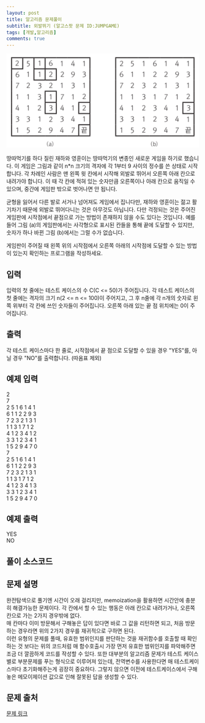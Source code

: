 ```yaml
---
layout: post
title: 알고리즘 문제풀이
subtitle: 외발뛰기 (알고스팟 문제 ID:JUMPGAME)
tags: [개발,알고리즘]
comments: true
---    
```



![problem-img](/assets/img/jumpgame.png)

땅따먹기를 하다 질린 재하와 영훈이는 땅따먹기의 변종인 새로운 게임을 하기로 했습니다. 이 게임은 그림과 같이 n*n 크기의 격자에 각 1부터 9 사이의 정수를 쓴 상태로 시작합니다. 각 차례인 사람은 맨 왼쪽 윗 칸에서 시작해 외발로 뛰어서 오른쪽 아래 칸으로 내려가야 합니다. 이 때 각 칸에 적혀 있는 숫자만큼 오른쪽이나 아래 칸으로 움직일 수 있으며, 중간에 게임판 밖으로 벗어나면 안 됩니다.

균형을 잃어서 다른 발로 서거나 넘어져도 게임에서 집니다만, 재하와 영훈이는 젊고 활기차기 때문에 외발로 뛰어다니는 것은 아무것도 아닙니다. 다만 걱정되는 것은 주어진 게임판에 시작점에서 끝점으로 가는 방법이 존재하지 않을 수도 있다는 것입니다. 예를 들어 그림 (a)의 게임판에서는 사각형으로 표시된 칸들을 통해 끝에 도달할 수 있지만, 숫자가 하나 바뀐 그림 (b)에서는 그럴 수가 없습니다.

게임판이 주어질 때 왼쪽 위의 시작점에서 오른쪽 아래의 시작점에 도달할 수 있는 방법이 있는지 확인하는 프로그램을 작성하세요.

## 입력

입력의 첫 줄에는 테스트 케이스의 수 C(C <= 50)가 주어집니다. 각 테스트 케이스의 첫 줄에는 격자의 크기 n(2 <= n <= 100)이 주어지고, 그 후 n줄에 각 n개의 숫자로 왼쪽 위부터 각 칸에 쓰인 숫자들이 주어집니다. 오른쪽 아래 있는 끝 점 위치에는 0이 주어집니다.

## 출력

각 테스트 케이스마다 한 줄로, 시작점에서 끝 점으로 도달할 수 있을 경우 "YES"를, 아닐 경우 "NO"를 출력합니다. (따옴표 제외)


## 예제 입력
2  
7  
2 5 1 6 1 4 1  
6 1 1 2 2 9 3  
7 2 3 2 1 3 1  
1 1 3 1 7 1 2  
4 1 2 3 4 1 2  
3 3 1 2 3 4 1  
1 5 2 9 4 7 0  
7  
2 5 1 6 1 4 1  
6 1 1 2 2 9 3  
7 2 3 2 1 3 1  
1 1 3 1 7 1 2  
4 1 2 3 4 1 3  
3 3 1 2 3 4 1  
1 5 2 9 4 7 0   

## 예제 출력
YES  
NO  

## 풀이 소스코드  
<script src="https://gist.github.com/overflow218/709272097d22fe1f25ef8a0c0eba0195.js"></script>  

## 문제 설명  

완전탐색으로 풀기엔 시간이 오래 걸리지만, memoization을 활용하면 시간안에 충분히 해결가능한 문제이다. 각 칸에서 할 수 있는 행동은 아래 칸으로 내려가거나, 오른쪽 칸으로 가는 2가지 경우밖에 없다.  
매 칸마다 이미 방문해서 구해놓은 답이 있다면 바로 그 값을 리턴하면 되고, 처음 방문하는 경우라면 위의 2가지 경우를 재귀적으로 구하면 된다.  
이런 유형의 문제를 풀때, 유효한 범위인지를 판단하는 것을 재귀함수를 호출할 때 확인하는 것 보다는 위의 코드처럼 매 함수호출시 가장 먼저 유효한 범위인지를 파악해주면 조금 더 깔끔하게 코드를 작성할 수 있다.
또한 대부분의 알고리즘 문제가 테스트 케이스별로 부분문제를 푸는 형식으로 이루어져 있는데, 전역변수를 사용한다면 매 테스트케이스마다 초기화해주는게 굉장히 중요하다. 그렇지 않으면 이전에 테스트케이스에서 구해놓은 메모이제이션 값으로 인해 잘못된 답을 생성할 수 있다.  

## 문제 출처  

<a href="https://www.algospot.com/judge/problem/read/JUMPGAME"> 문제 링크 </a>
